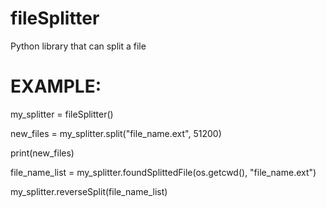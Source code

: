 # fileSplitter
Python library that can split a file

# EXAMPLE:
 my_splitter = fileSplitter() 
 
 new_files = my_splitter.split("file_name.ext", 51200)
 
 print(new_files)
 
 file_name_list = my_splitter.foundSplittedFile(os.getcwd(), "file_name.ext")
 
 my_splitter.reverseSplit(file_name_list)
